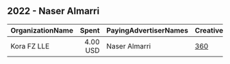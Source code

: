 ## 2022 - Naser Almarri 
|OrganizationName|Spent|PayingAdvertiserNames|CreativeUrls|Impressions|Genders|AgeBrackets|CountryCodes|BillingAddresses|CandidateBallotInformation|
|:---|---:|:---|:---|---:|:---|:---|:---|:---|:---|
|Kora FZ LLE|4.00 USD|Naser Almarri|[360](https://www.snap.com/political-ads/asset/6b865749d2b2c2dfa24d2baaff8992e79da8f96d248c65405474aa94c0fd2cfa?mediaType=mp4)|3,442||21+|kuwait|"Fujairah Creative City,Fujairah,00971,AE"||
